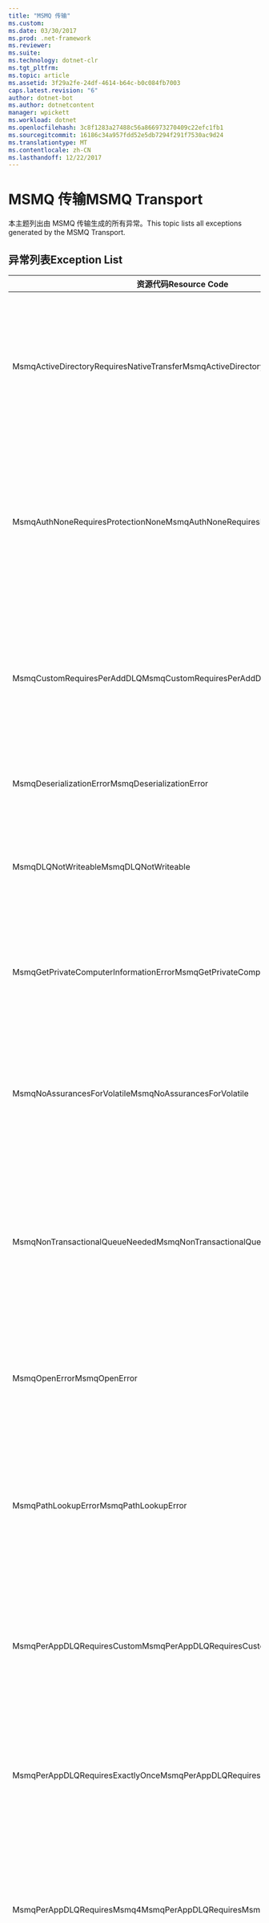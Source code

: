 ```yaml
---
title: "MSMQ 传输"
ms.custom: 
ms.date: 03/30/2017
ms.prod: .net-framework
ms.reviewer: 
ms.suite: 
ms.technology: dotnet-clr
ms.tgt_pltfrm: 
ms.topic: article
ms.assetid: 3f29a2fe-24df-4614-b64c-b0c084fb7003
caps.latest.revision: "6"
author: dotnet-bot
ms.author: dotnetcontent
manager: wpickett
ms.workload: dotnet
ms.openlocfilehash: 3c8f1283a27488c56a866973270409c22efc1fb1
ms.sourcegitcommit: 16186c34a957fdd52e5db7294f291f7530ac9d24
ms.translationtype: MT
ms.contentlocale: zh-CN
ms.lasthandoff: 12/22/2017
---
```

# <a name="msmq-transport"></a><span data-ttu-id="2fd88-102">MSMQ 传输</span><span class="sxs-lookup"><span data-stu-id="2fd88-102">MSMQ Transport</span></span>
<span data-ttu-id="2fd88-103">本主题列出由 MSMQ 传输生成的所有异常。</span><span class="sxs-lookup"><span data-stu-id="2fd88-103">This topic lists all exceptions generated by the MSMQ Transport.</span></span>  
  
## <a name="exception-list"></a><span data-ttu-id="2fd88-104">异常列表</span><span class="sxs-lookup"><span data-stu-id="2fd88-104">Exception List</span></span>  
  
|<span data-ttu-id="2fd88-105">资源代码</span><span class="sxs-lookup"><span data-stu-id="2fd88-105">Resource Code</span></span>|<span data-ttu-id="2fd88-106">资源字符串</span><span class="sxs-lookup"><span data-stu-id="2fd88-106">Resource String</span></span>|  
|-------------------|---------------------|  
|<span data-ttu-id="2fd88-107">MsmqActiveDirectoryRequiresNativeTransfer</span><span class="sxs-lookup"><span data-stu-id="2fd88-107">MsmqActiveDirectoryRequiresNativeTransfer</span></span>|<span data-ttu-id="2fd88-108">消息的绑定验证失败。</span><span class="sxs-lookup"><span data-stu-id="2fd88-108">The binding validation for the message failed.</span></span> <span data-ttu-id="2fd88-109">客户端无法发送消息。</span><span class="sxs-lookup"><span data-stu-id="2fd88-109">The client cannot send messages.</span></span> <span data-ttu-id="2fd88-110">绑定属性中的冲突导致此错误。</span><span class="sxs-lookup"><span data-stu-id="2fd88-110">A conflict in the binding properties caused this failure.</span></span> <span data-ttu-id="2fd88-111">UseActiveDirectory 被设置为 true，而 QueueTransferProtocol 被设置为 Native。</span><span class="sxs-lookup"><span data-stu-id="2fd88-111">The UseActiveDirectory is set to true and QueueTransferProtocol is set to Native.</span></span> <span data-ttu-id="2fd88-112">若要解决该冲突，请更正这两个属性中的一个。</span><span class="sxs-lookup"><span data-stu-id="2fd88-112">To resolve the conflict, correct one of the properties.</span></span>|  
|<span data-ttu-id="2fd88-113">MsmqAuthNoneRequiresProtectionNone</span><span class="sxs-lookup"><span data-stu-id="2fd88-113">MsmqAuthNoneRequiresProtectionNone</span></span>|<span data-ttu-id="2fd88-114">服务的绑定验证失败。</span><span class="sxs-lookup"><span data-stu-id="2fd88-114">The binding validation for the service failed.</span></span> <span data-ttu-id="2fd88-115">无法启动服务终结点或客户端。</span><span class="sxs-lookup"><span data-stu-id="2fd88-115">The service endpoint or the client cannot be started.</span></span> <span data-ttu-id="2fd88-116">绑定属性中的冲突导致此错误。</span><span class="sxs-lookup"><span data-stu-id="2fd88-116">A conflict in the binding properties caused this failure.</span></span> <span data-ttu-id="2fd88-117">MsmqAuthenticationMode 被设置为 None，而 MsmqProtectionLevel 未被设置为 None。</span><span class="sxs-lookup"><span data-stu-id="2fd88-117">The MsmqAuthenticationMode is set to None and MsmqProtectionLevel is not set to None.</span></span> <span data-ttu-id="2fd88-118">若要解决该冲突，请更正这两个属性中的一个。</span><span class="sxs-lookup"><span data-stu-id="2fd88-118">To resolve to conflict, correct one of the properties.</span></span>|  
|<span data-ttu-id="2fd88-119">MsmqCustomRequiresPerAddDLQ</span><span class="sxs-lookup"><span data-stu-id="2fd88-119">MsmqCustomRequiresPerAddDLQ</span></span>|<span data-ttu-id="2fd88-120">消息的绑定验证失败。</span><span class="sxs-lookup"><span data-stu-id="2fd88-120">The binding validation for the message failed.</span></span> <span data-ttu-id="2fd88-121">客户端无法发送消息。</span><span class="sxs-lookup"><span data-stu-id="2fd88-121">The client cannot send the message.</span></span> <span data-ttu-id="2fd88-122">DeadLetterQueue 设置为 Custom，但没有指定 CustomDeadLetterQueue。</span><span class="sxs-lookup"><span data-stu-id="2fd88-122">The DeadLetterQueue is set to Custom, but the CustomDeadLetterQueue is not specified.</span></span> <span data-ttu-id="2fd88-123">在 CustomDeadLetterQueue 属性中指定每个应用程序的死信队列的 URI。</span><span class="sxs-lookup"><span data-stu-id="2fd88-123">Specify the URI of the dead letter queue for each application in the CustomDeadLetterQueue property.</span></span>|  
|<span data-ttu-id="2fd88-124">MsmqDeserializationError</span><span class="sxs-lookup"><span data-stu-id="2fd88-124">MsmqDeserializationError</span></span>|<span data-ttu-id="2fd88-125">反序列化 XML 消息时遇到错误。</span><span class="sxs-lookup"><span data-stu-id="2fd88-125">An error was encountered while deserializing the XML message.</span></span> <span data-ttu-id="2fd88-126">无法接收该消息，该消息被丢弃。</span><span class="sxs-lookup"><span data-stu-id="2fd88-126">The message cannot be received and is dropped.</span></span>|  
|<span data-ttu-id="2fd88-127">MsmqDLQNotWriteable</span><span class="sxs-lookup"><span data-stu-id="2fd88-127">MsmqDLQNotWriteable</span></span>|<span data-ttu-id="2fd88-128">客户端的绑定验证失败。</span><span class="sxs-lookup"><span data-stu-id="2fd88-128">The binding validation for the client failed.</span></span> <span data-ttu-id="2fd88-129">客户端无法发送消息。</span><span class="sxs-lookup"><span data-stu-id="2fd88-129">The client cannot send a message.</span></span> <span data-ttu-id="2fd88-130">指定的死信队列不存在或无法写入。</span><span class="sxs-lookup"><span data-stu-id="2fd88-130">The specified dead-letter queue does not exist or cannot be written.</span></span> <span data-ttu-id="2fd88-131">确保该队列存在并具有正确的写入权限。</span><span class="sxs-lookup"><span data-stu-id="2fd88-131">Ensure the queue exists with the proper authorization to write to it.</span></span>|  
|<span data-ttu-id="2fd88-132">MsmqGetPrivateComputerInformationError</span><span class="sxs-lookup"><span data-stu-id="2fd88-132">MsmqGetPrivateComputerInformationError</span></span>|<span data-ttu-id="2fd88-133">版本检查失败，产生指定错误。</span><span class="sxs-lookup"><span data-stu-id="2fd88-133">The version check failed with the specified error.</span></span> <span data-ttu-id="2fd88-134">无法检测到 MSMQ 的版本。该队列通道上的所有操作都将失败。</span><span class="sxs-lookup"><span data-stu-id="2fd88-134">The version of MSMQ cannot be detected All operations that are on the queued channel will fail.</span></span> <span data-ttu-id="2fd88-135">确保已安装 MSMQ 且 MSMQ 可用。</span><span class="sxs-lookup"><span data-stu-id="2fd88-135">Ensure that MSMQ is installed and is available.</span></span>|  
|<span data-ttu-id="2fd88-136">MsmqNoAssurancesForVolatile</span><span class="sxs-lookup"><span data-stu-id="2fd88-136">MsmqNoAssurancesForVolatile</span></span>|<span data-ttu-id="2fd88-137">服务的绑定验证失败。</span><span class="sxs-lookup"><span data-stu-id="2fd88-137">The binding validation for the service failed.</span></span> <span data-ttu-id="2fd88-138">无法启动服务终结点或客户端。</span><span class="sxs-lookup"><span data-stu-id="2fd88-138">The service endpoint or the client cannot be started.</span></span> <span data-ttu-id="2fd88-139">ExactlyOnce 属性被设置为 true，而 Durable 属性被设置为 false。</span><span class="sxs-lookup"><span data-stu-id="2fd88-139">The ExactlyOnce property is set to true and the Durable property is set to false.</span></span> <span data-ttu-id="2fd88-140">不支持此设置。</span><span class="sxs-lookup"><span data-stu-id="2fd88-140">This is not supported.</span></span> <span data-ttu-id="2fd88-141">若要解决该冲突，请更正这两个属性中的一个。</span><span class="sxs-lookup"><span data-stu-id="2fd88-141">To resolve the conflict, correct one of these properties.</span></span>|  
|<span data-ttu-id="2fd88-142">MsmqNonTransactionalQueueNeeded</span><span class="sxs-lookup"><span data-stu-id="2fd88-142">MsmqNonTransactionalQueueNeeded</span></span>|<span data-ttu-id="2fd88-143">检测到绑定与 MSMQ 队列配置不匹配。</span><span class="sxs-lookup"><span data-stu-id="2fd88-143">A mismatch between the binding and MSMQ queue configuration was detected.</span></span> <span data-ttu-id="2fd88-144">无法启动服务终结点。</span><span class="sxs-lookup"><span data-stu-id="2fd88-144">The service endpoint cannot be started.</span></span> <span data-ttu-id="2fd88-145">ExactlyOnce 属性被设置为 false，而从中读取消息的队列是事务性队列。</span><span class="sxs-lookup"><span data-stu-id="2fd88-145">The ExactlyOnce property is set to false and the queue to read messages from is a transactional queue.</span></span> <span data-ttu-id="2fd88-146">通过将 ExactlyOnce 属性设置为 true 或者创建非事务性绑定可以更正该错误。</span><span class="sxs-lookup"><span data-stu-id="2fd88-146">Correct the error by setting the ExactlyOnce property to true or create a non-transactional binding.</span></span>|  
|<span data-ttu-id="2fd88-147">MsmqOpenError</span><span class="sxs-lookup"><span data-stu-id="2fd88-147">MsmqOpenError</span></span>|<span data-ttu-id="2fd88-148">打开指定队列时遇到错误。</span><span class="sxs-lookup"><span data-stu-id="2fd88-148">An error occurred while opening the specified queue.</span></span> <span data-ttu-id="2fd88-149">无法从队列发送或接收该消息。</span><span class="sxs-lookup"><span data-stu-id="2fd88-149">The message cannot be sent or received from the queue.</span></span> <span data-ttu-id="2fd88-150">确保已安装和运行 MSMQ。</span><span class="sxs-lookup"><span data-stu-id="2fd88-150">Ensure that MSMQ is installed and running.</span></span> <span data-ttu-id="2fd88-151">同时确保可以使用所需访问模式和权限打开队列。</span><span class="sxs-lookup"><span data-stu-id="2fd88-151">Also ensure that the queue is available to open with the required access mode and authorization.</span></span>|  
|<span data-ttu-id="2fd88-152">MsmqPathLookupError</span><span class="sxs-lookup"><span data-stu-id="2fd88-152">MsmqPathLookupError</span></span>|<span data-ttu-id="2fd88-153">将指定队列路径名称转换为格式名称时遇到错误。</span><span class="sxs-lookup"><span data-stu-id="2fd88-153">An error occurred when converting the specified queue path name to the format name.</span></span> <span data-ttu-id="2fd88-154">该队列通道上的所有操作都已失败。</span><span class="sxs-lookup"><span data-stu-id="2fd88-154">All operations on the queued channel failed.</span></span> <span data-ttu-id="2fd88-155">确保队列地址有效。</span><span class="sxs-lookup"><span data-stu-id="2fd88-155">Ensure that the queue address is valid.</span></span> <span data-ttu-id="2fd88-156">安装 MSMQ 时，必须启用 Active Directory 集成并且具有对其的访问权限。</span><span class="sxs-lookup"><span data-stu-id="2fd88-156">MSMQ must be installed with Active Directory integration enabled and access to it is available.</span></span>|  
|<span data-ttu-id="2fd88-157">MsmqPerAppDLQRequiresCustom</span><span class="sxs-lookup"><span data-stu-id="2fd88-157">MsmqPerAppDLQRequiresCustom</span></span>|<span data-ttu-id="2fd88-158">客户端的绑定验证失败。</span><span class="sxs-lookup"><span data-stu-id="2fd88-158">The binding validation on the client failed.</span></span> <span data-ttu-id="2fd88-159">客户端无法发送消息。</span><span class="sxs-lookup"><span data-stu-id="2fd88-159">The client cannot send messages.</span></span> <span data-ttu-id="2fd88-160">设置了 CustomDeadLetterQueue 属性，但 DeadLetterQueue 属性未设置为 Custom。</span><span class="sxs-lookup"><span data-stu-id="2fd88-160">The CustomDeadLetterQueue property is set, but the DeadLetterQueue property is not set to Custom.</span></span> <span data-ttu-id="2fd88-161">请将 DeadLetterQueue 属性设置为 Custom。</span><span class="sxs-lookup"><span data-stu-id="2fd88-161">Set the DeadLetterQueue property to Custom.</span></span>|  
|<span data-ttu-id="2fd88-162">MsmqPerAppDLQRequiresExactlyOnce</span><span class="sxs-lookup"><span data-stu-id="2fd88-162">MsmqPerAppDLQRequiresExactlyOnce</span></span>|<span data-ttu-id="2fd88-163">客户端的绑定验证失败。</span><span class="sxs-lookup"><span data-stu-id="2fd88-163">The binding validation for the client failed.</span></span> <span data-ttu-id="2fd88-164">客户端无法发送消息。</span><span class="sxs-lookup"><span data-stu-id="2fd88-164">The client cannot send messages.</span></span> <span data-ttu-id="2fd88-165">绑定属性中的冲突导致该错误。</span><span class="sxs-lookup"><span data-stu-id="2fd88-165">A conflict in the binding properties is causing the failure.</span></span> <span data-ttu-id="2fd88-166">若要使用自定义死信队列，必须将 ExactlyOnce 设置为 true 以解决该冲突。</span><span class="sxs-lookup"><span data-stu-id="2fd88-166">To use the custom dead-letter queue, ExactlyOnce must be set to true to resolve to conflict.</span></span>|  
|<span data-ttu-id="2fd88-167">MsmqPerAppDLQRequiresMsmq4</span><span class="sxs-lookup"><span data-stu-id="2fd88-167">MsmqPerAppDLQRequiresMsmq4</span></span>|<span data-ttu-id="2fd88-168">已检测到绑定与 MSMQ 配置之间不匹配。</span><span class="sxs-lookup"><span data-stu-id="2fd88-168">A mismatch between the binding and MSMQ configuration was detected.</span></span> <span data-ttu-id="2fd88-169">客户端无法发送消息。</span><span class="sxs-lookup"><span data-stu-id="2fd88-169">The client cannot send messages.</span></span> <span data-ttu-id="2fd88-170">若要使用自定义死信队列，必须具有 MSMQ 版本 4.0 或更高版本。</span><span class="sxs-lookup"><span data-stu-id="2fd88-170">To use the custom dead-letter queue, you must have MSMQ version 4.0 or higher.</span></span> <span data-ttu-id="2fd88-171">如果不具有 MSMQ 版本 4.0 或更高版本，则将 DeadLetterQueue 属性设置为 System 或 None。</span><span class="sxs-lookup"><span data-stu-id="2fd88-171">If you do not have MSMQ version 4.0 or higher set the DeadLetterQueue property to System or None.</span></span>|  
|<span data-ttu-id="2fd88-172">MsmqReceiveError</span><span class="sxs-lookup"><span data-stu-id="2fd88-172">MsmqReceiveError</span></span>|<span data-ttu-id="2fd88-173">从队列接收消息时发生错误。</span><span class="sxs-lookup"><span data-stu-id="2fd88-173">An error occurred while receiving a message from the queue.</span></span> <span data-ttu-id="2fd88-174">确保已安装和运行 MSMQ。</span><span class="sxs-lookup"><span data-stu-id="2fd88-174">Ensure that MSMQ is installed and running.</span></span> <span data-ttu-id="2fd88-175">确保队列可用于从中接收消息。</span><span class="sxs-lookup"><span data-stu-id="2fd88-175">Make sure the queue is available to receive from.</span></span>|  
|<span data-ttu-id="2fd88-176">MsmqSameTransactionExpected</span><span class="sxs-lookup"><span data-stu-id="2fd88-176">MsmqSameTransactionExpected</span></span>|<span data-ttu-id="2fd88-177">此会话发生事务错误。</span><span class="sxs-lookup"><span data-stu-id="2fd88-177">A transaction error occurred for this session.</span></span> <span data-ttu-id="2fd88-178">会话通道出错。</span><span class="sxs-lookup"><span data-stu-id="2fd88-178">The session channel is faulted.</span></span> <span data-ttu-id="2fd88-179">无法发送或接收此会话中的消息。</span><span class="sxs-lookup"><span data-stu-id="2fd88-179">Messages in the session cannot be sent or received.</span></span> <span data-ttu-id="2fd88-180">不能将排队的会话与多个事务相关联。</span><span class="sxs-lookup"><span data-stu-id="2fd88-180">A queued session cannot be associated with more than one transaction.</span></span> <span data-ttu-id="2fd88-181">确保使用单个事务发送或接收会话中的所有消息。</span><span class="sxs-lookup"><span data-stu-id="2fd88-181">Ensure that all messages in the session are sent or received using a single transaction.</span></span>|  
|<span data-ttu-id="2fd88-182">MsmqSendError</span><span class="sxs-lookup"><span data-stu-id="2fd88-182">MsmqSendError</span></span>|<span data-ttu-id="2fd88-183">发送到指定队列时发生错误。</span><span class="sxs-lookup"><span data-stu-id="2fd88-183">An error occurred while sending to the specified queue.</span></span> <span data-ttu-id="2fd88-184">确保已安装和运行 MSMQ。</span><span class="sxs-lookup"><span data-stu-id="2fd88-184">Ensure that MSMQ is installed and running.</span></span> <span data-ttu-id="2fd88-185">如果要发送到本地队列，则确保该队列存在并具有所需的访问模式和权限。</span><span class="sxs-lookup"><span data-stu-id="2fd88-185">If you are sending to a local queue, ensure the queue exists with the required access mode and authorization.</span></span>|  
|<span data-ttu-id="2fd88-186">MsmqTimeSpanTooLarge</span><span class="sxs-lookup"><span data-stu-id="2fd88-186">MsmqTimeSpanTooLarge</span></span>|<span data-ttu-id="2fd88-187">消息的生存时间太大。</span><span class="sxs-lookup"><span data-stu-id="2fd88-187">The message time to live is too large.</span></span> <span data-ttu-id="2fd88-188">无法发送该消息。</span><span class="sxs-lookup"><span data-stu-id="2fd88-188">The message cannot be sent.</span></span> <span data-ttu-id="2fd88-189">消息的生存时间 (TTL) 不能超过 Int32 最大值。</span><span class="sxs-lookup"><span data-stu-id="2fd88-189">The message Time To Live (TTL) cannot exceed the Int32 maximum value.</span></span>|  
|<span data-ttu-id="2fd88-190">MsmqTokenProviderNeededForCertificates</span><span class="sxs-lookup"><span data-stu-id="2fd88-190">MsmqTokenProviderNeededForCertificates</span></span>|<span data-ttu-id="2fd88-191">无法找到 X509SecurityTokenProvider。</span><span class="sxs-lookup"><span data-stu-id="2fd88-191">An X509SecurityTokenProvider cannot be found.</span></span> <span data-ttu-id="2fd88-192">无法发送该消息。</span><span class="sxs-lookup"><span data-stu-id="2fd88-192">The message cannot be sent.</span></span> <span data-ttu-id="2fd88-193">证书身份验证模式需要 X.509 令牌提供程序。</span><span class="sxs-lookup"><span data-stu-id="2fd88-193">The certificate authentication mode requires an X.509 token provider.</span></span> <span data-ttu-id="2fd88-194">确保安全令牌提供程序可用于已安装的证书。</span><span class="sxs-lookup"><span data-stu-id="2fd88-194">Make sure a security token provider is available for the installed certificate.</span></span>|  
|<span data-ttu-id="2fd88-195">MsmqTransactedDLQExpected</span><span class="sxs-lookup"><span data-stu-id="2fd88-195">MsmqTransactedDLQExpected</span></span>|<span data-ttu-id="2fd88-196">绑定和 MSMQ 配置不匹配。</span><span class="sxs-lookup"><span data-stu-id="2fd88-196">A mismatch occurred between the binding and the MSMQ configuration.</span></span> <span data-ttu-id="2fd88-197">无法发送消息。</span><span class="sxs-lookup"><span data-stu-id="2fd88-197">Messages cannot be sent.</span></span> <span data-ttu-id="2fd88-198">在绑定中指定的自定义死信队列必须是事务性队列。</span><span class="sxs-lookup"><span data-stu-id="2fd88-198">The custom dead-letter queue specified in the binding must be a transaction queue.</span></span> <span data-ttu-id="2fd88-199">确保自定义死信队列地址正确并且此队列是事务性队列。</span><span class="sxs-lookup"><span data-stu-id="2fd88-199">Ensure that the custom dead-letter queue address is correct and the queue is a transactional queue.</span></span>|  
|<span data-ttu-id="2fd88-200">MsmqTransactionalQueueNeeded</span><span class="sxs-lookup"><span data-stu-id="2fd88-200">MsmqTransactionalQueueNeeded</span></span>|<span data-ttu-id="2fd88-201">绑定与 MSMQ 队列配置不匹配。</span><span class="sxs-lookup"><span data-stu-id="2fd88-201">A mismatch between the binding and the MSMQ queue configuration occurred.</span></span> <span data-ttu-id="2fd88-202">无法启动服务终结点。</span><span class="sxs-lookup"><span data-stu-id="2fd88-202">The service endpoint cannot be started.</span></span> <span data-ttu-id="2fd88-203">ExactlyOnce 属性被设置为 true，而从中读取消息的队列不是事务性队列。</span><span class="sxs-lookup"><span data-stu-id="2fd88-203">The ExactlyOnce property is set to true and the queue to read messages from is not a transactional queue.</span></span> <span data-ttu-id="2fd88-204">若要更正该错误，请将 ExactlyOnce 属性设置为 false 或者为此绑定创建事务性队列。</span><span class="sxs-lookup"><span data-stu-id="2fd88-204">To correct to the error, set the ExactlyOnce property to false or create a transactional queue for this binding.</span></span>|  
|<span data-ttu-id="2fd88-205">MsmqTransactionCurrentRequired</span><span class="sxs-lookup"><span data-stu-id="2fd88-205">MsmqTransactionCurrentRequired</span></span>|<span data-ttu-id="2fd88-206">没有任何事务可用于发送会话中的消息。</span><span class="sxs-lookup"><span data-stu-id="2fd88-206">No transaction is available to send messages in the session.</span></span> <span data-ttu-id="2fd88-207">发送排队的会话中的消息需要事务。</span><span class="sxs-lookup"><span data-stu-id="2fd88-207">To send a message in a queued session requires a transaction.</span></span> <span data-ttu-id="2fd88-208">确保已指定用于发送会话中的消息的事务范围。</span><span class="sxs-lookup"><span data-stu-id="2fd88-208">Ensure that a transaction scope is specified to send the message in the session.</span></span>|  
|<span data-ttu-id="2fd88-209">MsmqTransactionRequired</span><span class="sxs-lookup"><span data-stu-id="2fd88-209">MsmqTransactionRequired</span></span>|<span data-ttu-id="2fd88-210">需要事务，但事务不可用。</span><span class="sxs-lookup"><span data-stu-id="2fd88-210">A transaction is required but is not available.</span></span> <span data-ttu-id="2fd88-211">无法发送或接收消息。</span><span class="sxs-lookup"><span data-stu-id="2fd88-211">Messages cannot be sent or received.</span></span> <span data-ttu-id="2fd88-212">确保已指定用于发送或接收消息的事务范围。</span><span class="sxs-lookup"><span data-stu-id="2fd88-212">Ensure that the transaction scope is specified to send or receive messages.</span></span>|  
|<span data-ttu-id="2fd88-213">MsmqUnsupportedSerializationFormat</span><span class="sxs-lookup"><span data-stu-id="2fd88-213">MsmqUnsupportedSerializationFormat</span></span>|<span data-ttu-id="2fd88-214">发生反序列化错误。</span><span class="sxs-lookup"><span data-stu-id="2fd88-214">A deserialization error occurred.</span></span> <span data-ttu-id="2fd88-215">无法接收该消息，该消息被丢弃。</span><span class="sxs-lookup"><span data-stu-id="2fd88-215">The message cannot be received and is dropped.</span></span> <span data-ttu-id="2fd88-216">不支持指定的序列化格式。</span><span class="sxs-lookup"><span data-stu-id="2fd88-216">The specified serialization format is not supported.</span></span>|  
|<span data-ttu-id="2fd88-217">MsmqWrongPrivateQueueSyntax</span><span class="sxs-lookup"><span data-stu-id="2fd88-217">MsmqWrongPrivateQueueSyntax</span></span>|<span data-ttu-id="2fd88-218">URL 无效。</span><span class="sxs-lookup"><span data-stu-id="2fd88-218">The URL is invalid.</span></span> <span data-ttu-id="2fd88-219">队列的 URL 不能包含“$”字符。</span><span class="sxs-lookup"><span data-stu-id="2fd88-219">The URL for the queue cannot contain the '$' character.</span></span> <span data-ttu-id="2fd88-220">使用 net.msmq://machine/private/queueName 中的语法指定专有队列的地址。</span><span class="sxs-lookup"><span data-stu-id="2fd88-220">Use the syntax in net.msmq://machine/private/queueName to address a private queue.</span></span>|
